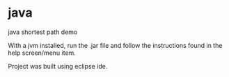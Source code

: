 # java
java shortest path demo

With a jvm installed, run the .jar file and follow the instructions found in
the help screen/menu item.

Project was built using eclipse ide.